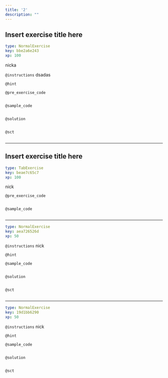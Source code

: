 ```yaml
---
title: '2'
description: ""
---
```


## Insert exercise title here

```yaml
type: NormalExercise
key: bbe2a6e243
xp: 100
```

nicka

`@instructions`
dsadas

`@hint`


`@pre_exercise_code`
```{python}

```

`@sample_code`
```{python}

```

`@solution`
```{python}

```

`@sct`
```{python}

```

---

## Insert exercise title here

```yaml
type: TabExercise
key: beae7c65c7
xp: 100
```

nick

`@pre_exercise_code`
```{python}

```

`@sample_code`
```{python}

```

***

```yaml
type: NormalExercise
key: aea726526d
xp: 50
```

`@instructions`
nick

`@hint`


`@sample_code`
```{python}

```

`@solution`
```{python}

```

`@sct`
```{python}

```

***

```yaml
type: NormalExercise
key: 19d1bb6290
xp: 50
```

`@instructions`
nick

`@hint`


`@sample_code`
```{python}

```

`@solution`
```{python}

```

`@sct`
```{python}

```
